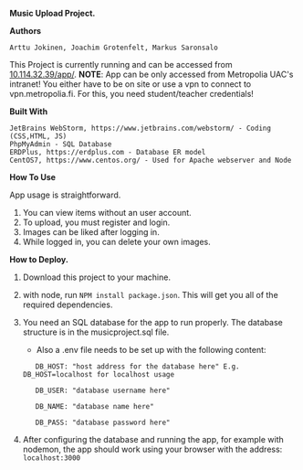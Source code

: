 **Music Upload Project.**



**Authors**
```
Arttu Jokinen, Joachim Grotenfelt, Markus Saronsalo
```
This Project is currently running and can be accessed from [10.114.32.39/app/](http://10.114.32.39/app/).
**NOTE**: App can be only accessed from Metropolia UAC's intranet! You either have to be on site or use a vpn to connect to vpn.metropolia.fi. For this, you need student/teacher credentials!

**Built With**
```
JetBrains WebStorm, https://www.jetbrains.com/webstorm/ - Coding (CSS,HTML, JS)
PhpMyAdmin - SQL Database
ERDPlus, https://erdplus.com - Database ER model
CentOS7, https://www.centos.org/ - Used for Apache webserver and Node
```

**How To Use**

App usage is straightforward. 
1. You can view items without an user account.
2. To upload, you must register and login. 
3. Images can be liked after logging in.
4. While logged in, you can delete your own images.

**How to Deploy.**
 1. Download this project to your machine.
 2. with node, run ```NPM install package.json```. This will get you all of the required dependencies. 
 3. You need an SQL database for the app to run properly. The database structure is in the musicproject.sql file.
    - Also a .env file needs to be set up with the following content:
    ```
       DB_HOST: "host address for the database here" E.g. DB_HOST=localhost for localhost usage
       
       DB_USER: "database username here"
       
       DB_NAME: "database name here"
       
       DB_PASS: "database password here"
       ```
       
 4. After configuring the database and running the app, for example with nodemon, the app should work using your browser with the address:``` localhost:3000```

